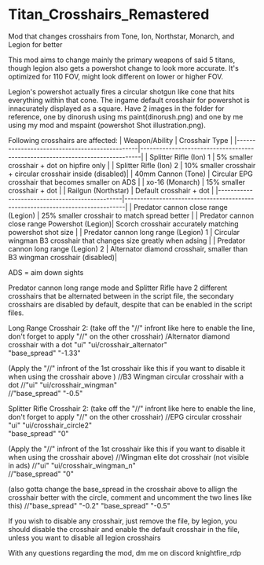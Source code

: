 # Titan_Crosshairs_Remastered
Mod that changes crosshairs from Tone, Ion, Northstar, Monarch, and Legion for better 

This mod aims to change mainly the primary weapons of said 5 titans, though legion also gets a powershot change to look more accurate.
It's optimized for 110 FOV, might look different on lower or higher FOV.

Legion's powershot actually fires a circular shotgun like cone that hits everything within that cone. 
The ingame default crosshair for powershot is innacurately displayed as a square. Have 2 images in the folder for reference, 
one by dinorush using ms paint(dinorush.png) and one by me using my mod and mspaint (powershot Shot illustration.png).

Following crosshairs are affected:
| Weapon/Ability                                | Crosshair Type                                                               |
|-----------------------------------------------|------------------------------------------------------------------------------|
| Splitter Rifle (Ion) 1                        | 5% smaller crosshair + dot on hipfire only                                   |
| Splitter Rifle (Ion) 2                        | 10% smaller crosshair + circular crosshair inside                  (disabled)|
| 40mm Cannon (Tone)                            | Circular EPG crosshair that becomes smaller on ADS                           |
| xo-16 (Monarch)                               | 15% smaller crosshair + dot                                                  |
| Railgun (Northstar)                           | Default crosshair + dot                                                      |
|-----------------------------------------------|------------------------------------------------------------------------------|
| Predator cannon close range (Legion)          | 25% smaller crosshair to match spread better                                 | 
| Predator cannon close range Powershot (Legion)| Scorch crosshair accurately matching powershot shot size                     | 
| Predator cannon long range (Legion)   1       | Circular wingman B3 crosshair that changes size greatly when adsing          |
| Predator cannon long range (Legion)   2       | Alternator diamond crosshair, smaller than B3 wingman crosshair    (disabled)|

ADS = aim down sights

Predator cannon long range mode and Splitter Rifle have 2 different crosshairs that be alternated between in the script file, the secondary crosshairs are disabled by default,
despite that can be enabled in the script files.


Long Range Crosshair 2: (take off the "//" infront like here to enable the line, don't forget to apply "//" on the other crosshair) 
/Alternator diamond crosshair with a dot
"ui"						"ui/crosshair_alternator"					
"base_spread"				"-1.33"								

(Apply the "//" infront of the 1st crosshair like this if you want to disable it when using the crosshair above )
//B3 Wingman circular crosshair with a dot
//"ui"						"ui/crosshair_wingman"						
//"base_spread"				"-0.5"									


Splitter Rifle Crosshair 2: (take off the "//" infront like here to enable the line, don't forget to apply "//" on the other crosshair) 
//EPG circular crosshair
"ui"						"ui/crosshair_circle2"			
"base_spread"				"0"								

(Apply the "//" infront of the 1st crosshair like this if you want to disable it when using the crosshair above) 
//Wingman elite dot crosshair (not visible in ads)
//"ui"						"ui/crosshair_wingman_n"		
//"base_spread"				"0"								

(also gotta change the base_spread in the crosshair above to allign the crosshair better with the circle, comment and uncomment the two lines like this)
//"base_spread"				"-0.2"
"base_spread"				"-0.5"

If you wish to disable any crosshair, just remove the file, by legion, you should disable the crosshair and enable the default crosshair in the file, 
unless you want to disable all legion crosshairs

With any questions regarding the mod, dm me on discord knightfire_rdp
